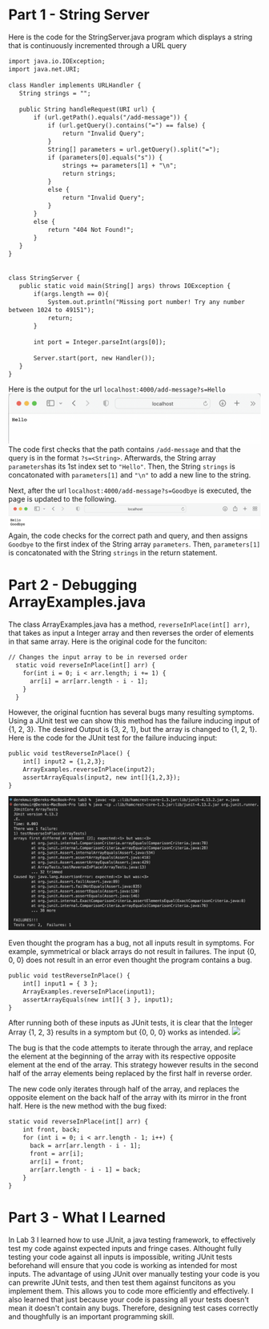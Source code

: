 # Part 1 - String Server
  Here is the code for the StringServer.java program which displays a string that is continuously incremented through a URL query
  
 ``` 
import java.io.IOException;
import java.net.URI;

class Handler implements URLHandler {
    String strings = "";

    public String handleRequest(URI url) {
        if (url.getPath().equals("/add-message")) {
            if (url.getQuery().contains("=") == false) {
                return "Invalid Query";
            }
            String[] parameters = url.getQuery().split("=");
            if (parameters[0].equals("s")) {
                strings += parameters[1] + "\n";
                return strings;
            }
            else {
                return "Invalid Query";
            }
        }
        else { 
            return "404 Not Found!";
        }
    }
}


class StringServer {
    public static void main(String[] args) throws IOException {
        if(args.length == 0){
            System.out.println("Missing port number! Try any number between 1024 to 49151");
            return;
        }

        int port = Integer.parseInt(args[0]);

        Server.start(port, new Handler());
    }
}
```

Here is the output for the url `localhost:4000/add-message?s=Hello`
![](images/StringServerHello.png)
The code first checks that the path contains `/add-message` and that the query is in the format `?s=<String>`. Afterwards, the String array
`parameters`has its 1st index set to `"Hello"`. Then, the String `strings` is concatonated with `parameters[1]` and `"\n"` to add a new line to the string.

Next, after the url `localhost:4000/add-message?s=Goodbye` is executed, the page is updated to the following.
![](images/StringServerGoodbye.png)
Again, the code checks for the correct path and query, and then assigns `Goodbye` to the first index of the String array `parameters`. Then, 
`parameters[1]` is concatonated with the String `strings` in the return statement. 

# Part 2 - Debugging ArrayExamples.java

The class ArrayExamples.java has a method, `reverseInPlace(int[] arr)`, that takes as input a Integer array and then reverses the order of elements in that same array. Here is the original code for the funciton:
```
// Changes the input array to be in reversed order
  static void reverseInPlace(int[] arr) {
    for(int i = 0; i < arr.length; i += 1) {
      arr[i] = arr[arr.length - i - 1];
    }
  }
  ```
  

However, the original fucntion has several bugs many resulting symptoms. Using a JUnit test we can show this method has the failure inducing input of
{1, 2, 3}. The desired Output is {3, 2, 1}, but the array is changed to {1, 2, 1}. Here is the code for the JUnit test for the failure inducing input:
```
public void testReverseInPlace() {
    int[] input2 = {1,2,3};
    ArrayExamples.reverseInPlace(input2);
    assertArrayEquals(input2, new int[]{1,2,3});
}
  ```
![](images/TestFail.png)

Even thought the program has a bug, not all inputs result in symptoms. For example, symmetrical or black arrays do not result in failures. The input
{0, 0, 0} does not result in an error even thought the program contains a bug.
```
public void testReverseInPlace() {
    int[] input1 = { 3 };
    ArrayExamples.reverseInPlace(input1);
    assertArrayEquals(new int[]{ 3 }, input1);
}
  ```
After running both of these inputs as JUnit tests, it is clear that the Integer Array {1, 2, 3} results in a symptom but {0, 0, 0} works as intended.
![](images/ArrayExamplesFailure)

The bug  is that the code attempts to iterate through the array, and replace the element at the beginning of the array with its respective
opposite element at the end of the array. This strategy however results in the second half of the array elements being replaced by the first half
in reverse order.

The new code only iterates through half of the array, and replaces the opposite element on the back half of the array with its mirror in the
front half. Here is the new method with the bug fixed:
```
static void reverseInPlace(int[] arr) {
    int front, back;
    for (int i = 0; i < arr.length - 1; i++) {
      back = arr[arr.length - i - 1];
      front = arr[i];
      arr[i] = front;
      arr[arr.length - i - 1] = back;
    }
}
```

# Part 3 - What I Learned

In Lab 3 I learned how to use JUnit, a java testing framework, to effectively test my code against expected inputs and fringe cases. Althought fully
testing your code against all inputs is impossible, writing JUnit tests beforehand will ensure that you code is working as intended for most inputs.
The advantage of using JUnit over manually testing your code is you can prewrite JUnit tests, and then test them against funcitons as you implement
them. This allows you to code more efficiently and effectively. I also learned that just because your code is passing all your tests doesn't mean
it doesn't contain any bugs. Therefore, designing test cases correctly and thoughfully is an important programming skill.
